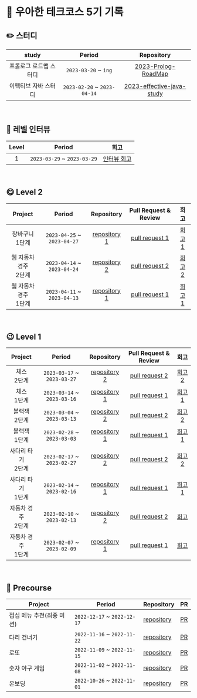 # 🐶 우아한 테크코스 5기 기록

## ✏️ 스터디

| study | Period | Repository |
|:-----:|:-----:|:---:|
|프롤로그 로드맵 스터디|`2023-03-20` ~ `ing`|[2023-Prolog-RoadMap](https://github.com/woowacourse-study/2023-Prolog-RoadMap)|
|이펙티브 자바 스터디|`2023-02-20` ~ `2023-04-14`|[2023-effective-java-study](https://github.com/woowacourse-study/2023-effective-java-study)|

<br/>

## 👊 레벨 인터뷰

| Level | Period | 회고 |
|:-----:|:-----:|:---:|
|1|`2023-03-29` ~ `2023-03-29`|[인터뷰 회고](https://programming-hyena.tistory.com/30)|

<br/>

## 😋 Level 2

| Project | Period | Repository | Pull Request & Review | 회고 |
|:-----:|:-----:|:---:|:---:|:---:|
|장바구니 <br> 1단계|`2023-04-25` ~ `2023-04-27`|[repository 1](https://github.com/hyena0608/jwp-shopping-cart/tree/step1)|[pull request 1](https://github.com/woowacourse/jwp-shopping-cart/pull/228)|[회고 1]()
|웹 자동차 경주 <br> 2단계|`2023-04-14` ~ `2023-04-24`|[repository 2](https://github.com/hyena0608/jwp-racingcar/tree/step2)|[pull request 2](https://github.com/woowacourse/jwp-racingcar/pull/151)|[회고 2](https://programming-hyena.tistory.com/34)
|웹 자동차 경주 <br> 1단계|`2023-04-11` ~ `2023-04-13`|[repository 1](https://github.com/hyena0608/jwp-racingcar/tree/step1)|[pull request 1](https://github.com/woowacourse/jwp-racingcar/pull/80)|[회고 1](https://programming-hyena.tistory.com/34)

<br/>

## 😉 Level 1

| Project | Period | Repository | Pull Request & Review | 회고 |
|:-----:|:-----:|:---:|:---:|:---:|
|체스 <br> 2단계|`2023-03-17` ~ `2023-03-27`|[repository 2](https://github.com/hyena0608/java-chess/tree/step2)|[pull request 2](https://github.com/woowacourse/java-chess/pull/584)|[회고 2](https://programming-hyena.tistory.com/29)
|체스 <br> 1단계|`2023-03-14` ~ `2023-03-16`|[repository 1](https://github.com/hyena0608/java-chess/tree/step1)|[pull request 1](https://github.com/woowacourse/java-chess/pull/495)|[회고 1](https://programming-hyena.tistory.com/29)
|블랙잭 <br> 2단계|`2023-03-04` ~ `2023-03-13`|[repository 2](https://github.com/hyena0608/java-blackjack/tree/step02)|[pull request 2](https://github.com/woowacourse/java-blackjack/pull/506)|[회고 2](https://programming-hyena.tistory.com/28)
|블랙잭 <br> 1단계|`2023-02-28` ~ `2023-03-03`|[repository 1](https://github.com/hyena0608/java-blackjack/tree/step01)|[pull request 1](https://github.com/woowacourse/java-blackjack/pull/441)|[회고 1](https://programming-hyena.tistory.com/12)
|사다리 타기 <br> 2단계|`2023-02-17` ~ `2023-02-27`|[repository 2](https://github.com/hyena0608/java-ladder/tree/hyena0608-step02)|[pull request 2](https://github.com/woowacourse/java-ladder/pull/161)|[회고 2](https://programming-hyena.tistory.com/6)
|사다리 타기 <br> 1단계|`2023-02-14` ~ `2023-02-16`|[repository 1](https://github.com/hyena0608/java-ladder/tree/hyena0608-step01)|[pull request 1](https://github.com/woowacourse/java-ladder/pull/133)|[회고 1](https://programming-hyena.tistory.com/5)
|자동차 경주 <br> 2단계|`2023-02-10` ~ `2023-02-13`|[repository 2](https://github.com/hyena0608/java-racingcar/tree/hyena0608-step02)|[pull request 2](https://github.com/woowacourse/java-racingcar/pull/584)|[회고](https://programming-hyena.tistory.com/4)
|자동차 경주 <br> 1단계|`2023-02-07` ~ `2023-02-09`|[repository 1](https://github.com/hyena0608/java-racingcar/tree/hyena0608-step01)|[pull request 1](https://github.com/woowacourse/java-racingcar/pull/469#discussion_r1103546750)|[회고](https://programming-hyena.tistory.com/4)

<br/>

## 🙂 Precourse
| Project | Period | Repository | PR |
| --- | --- | --- | --- |
|점심 메뉴 추천(최종 미션)|`2022-12-17` ~ `2022-12-17`|[repository](https://github.com/hyena0608/java-menu)|[PR](https://github.com/woowacourse-precourse/java-menu/pull/158)|
|다리 건너기|`2022-11-16` ~ `2022-11-22`|[repository](https://github.com/hyena0608/java-bridge)|[PR](https://github.com/woowacourse-precourse/java-bridge/pull/344)|
|로또|`2022-11-09` ~ `2022-11-15`|[repository](https://github.com/hyena0608/java-lotto)|[PR](https://github.com/woowacourse-precourse/java-lotto/pull/512)|
|숫자 야구 게임|`2022-11-02` ~ `2022-11-08`|[repository](https://github.com/hyena0608/java-baseball)|[PR](https://github.com/woowacourse-precourse/java-baseball/pull/595)|
|온보딩|`2022-10-26` ~ `2022-11-01`|[repository](https://github.com/hyena0608/java-onboarding)|[PR](https://github.com/woowacourse-precourse/java-onboarding/pull/1157)|


<br/>
